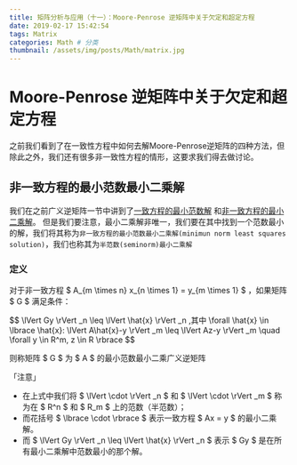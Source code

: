 ```yaml
---
title: 矩阵分析与应用（十一）：Moore-Penrose 逆矩阵中关于欠定和超定方程
date: 2019-02-17 15:42:54
tags: Matrix
categories: Math # 分类
thumbnail: /assets/img/posts/Math/matrix.jpg
---
```


# Moore-Penrose 逆矩阵中关于欠定和超定方程

之前我们看到了在一致性方程中如何去解Moore-Penrose逆矩阵的四种方法，但除此之外，我们还有很多非一致性方程的情形，这要求我们得去做讨论。

## 非一致方程的最小范数最小二乘解

我们在之前广义逆矩阵一节中讲到了[一致方程的最小范数解](/2019-01-17-math-matrix-8/#一致方程的最小范数解) 和[非一致方程的最小二乘解](/2019-01-17-math-matrix-8/#非一致方程的最小二乘解)。
但是我们要注意，最小二乘解非唯一，我们要在其中找到一个范数最小的解，我们将其称为`非一致方程的最小范数最小二乘解(minimun norm least squares solution)`，我们也称其为`半范数(seminorm)最小二乘解`

### 定义

对于非一致方程 $ A_{m \times n} x_{n \times 1} = y_{m \times 1} $  ，如果矩阵 $ G $ 满足条件：

<p>
$$
\lVert Gy \rVert _n \leq \lVert \hat{x} \rVert _n   ,其中 \forall \hat{x} \in \lbrace \hat{x}: \lVert A\hat{x}-y \rVert _m \leq \lVert Az-y \rVert _m  \quad \forall y \in R^m, z \in R \rbrace
$$
</p>

则称矩阵 $ G $ 为 $ A $ 的最小范数最小二乘广义逆矩阵

「注意」
- 在上式中我们将 $ \lVert \cdot \rVert _n $ 和 $ \lVert \cdot \rVert _m $ 称为在 $ R^n $ 和 $ R_m $ 上的范数（半范数）；
- 而花括号 $ \lbrace \cdot \rbrace $ 表示一致方程 $ Ax = y $ 的最小二乘解。
- 而 $ \lVert Gy \rVert _n \leq \lVert \hat{x} \rVert _n $ 表示 $ Gy $ 是在所有最小二乘解中范数最小的那个解。

